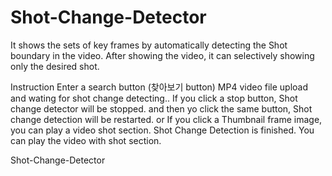 # Shot-Change-Detector
It shows the sets of key frames by automatically detecting the Shot boundary in the video. 
After showing the video, it can selectively showing only the desired shot.

Instruction
Enter a search button (찾아보기 button)
MP4 video file upload and wating for shot change detecting.. 
If you click a stop button, Shot change detector will be stopped. 
and then yo click the same button, Shot change detection will be restarted. 
or If you click a Thumbnail frame image, you can play a video shot section.
Shot Change Detection is finished. You can play the video with shot section.

Shot-Change-Detector
